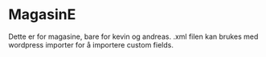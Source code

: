 # MagasinE
Dette er for magasine, bare for kevin og andreas.
.xml filen kan brukes med wordpress importer for å importere custom fields.
